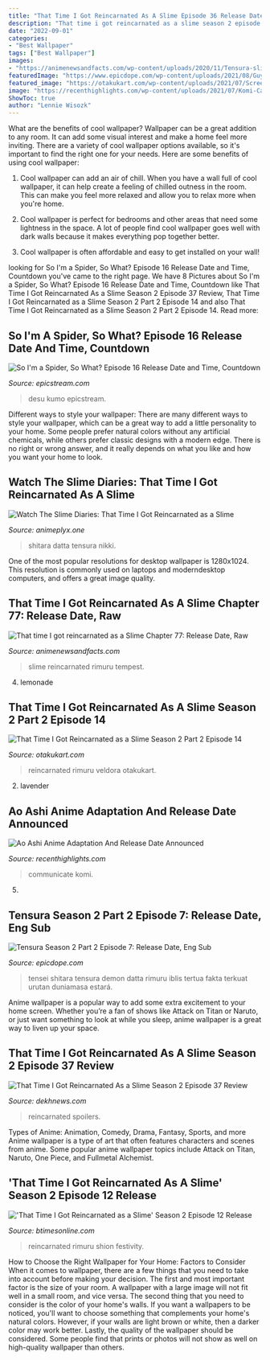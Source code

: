 ```yaml
---
title: "That Time I Got Reincarnated As A Slime Episode 36 Release Date ~ Slime Reincarnated Rimuru Tempest"
description: "That time i got reincarnated as a slime season 2 episode 37 review"
date: "2022-09-01"
categories:
- "Best Wallpaper"
tags: ["Best Wallpaper"]
images:
- "https://animenewsandfacts.com/wp-content/uploads/2020/11/Tensura-slime.jpg"
featuredImage: "https://www.epicdope.com/wp-content/uploads/2021/08/Guy-Crimson.jpg"
featured_image: "https://otakukart.com/wp-content/uploads/2021/07/Screenshot-2021-07-06-200121.jpg"
image: "https://recenthighlights.com/wp-content/uploads/2021/07/Komi-Cant-Communicate-Anime-350x350.jpg"
ShowToc: true
author: "Lennie Wisozk"
---
```



What are the benefits of cool wallpaper?
Wallpaper can be a great addition to any room. It can add some visual interest and make a home feel more inviting. There are a variety of cool wallpaper options available, so it's important to find the right one for your needs. Here are some benefits of using cool wallpaper: 
1. Cool wallpaper can add an air of chill. When you have a wall full of cool wallpaper, it can help create a feeling of chilled outness in the room. This can make you feel more relaxed and allow you to relax more when you're home. 

2. Cool wallpaper is perfect for bedrooms and other areas that need some lightness in the space. A lot of people find cool wallpaper goes well with dark walls because it makes everything pop together better. 

3. Cool wallpaper is often affordable and easy to get installed on your wall!

	

		
looking for So I&#039;m a Spider, So What? Episode 16 Release Date and Time, Countdown you've came to the right page. We have 8 Pictures about So I&#039;m a Spider, So What? Episode 16 Release Date and Time, Countdown like That Time I Got Reincarnated As a Slime Season 2 Episode 37 Review, That Time I Got Reincarnated as a Slime Season 2 Part 2 Episode 14 and also That Time I Got Reincarnated as a Slime Season 2 Part 2 Episode 14. Read more:
		
    
## So I&#039;m A Spider, So What? Episode 16 Release Date And Time, Countdown

<img loading=lazy src="https://cdn.epicstream.com/assets/uploads/newscover/1619191269spider-so-what-logos.jpg" onerror="this.onerror=null;this.src='https://tse1.mm.bing.net/th?id=OIP.WoxGnFvQIV8aIy-w9Dx7qgHaEZ&amp;pid=15.1';" alt="So I&#039;m a Spider, So What? Episode 16 Release Date and Time, Countdown">

_Source: epicstream.com_

>desu kumo epicstream. 

	

Different ways to style your wallpaper:
There are many different ways to style your wallpaper, which can be a great way to add a little personality to your home. Some people prefer natural colors without any artificial chemicals, while others prefer classic designs with a modern edge. There is no right or wrong answer, and it really depends on what you like and how you want your home to look.

    
## Watch The Slime Diaries: That Time I Got Reincarnated As A Slime

<img loading=lazy src="https://image.tmdb.org/t/p/w780/qzHiB7FXZmMhwIKlsfxMDKRVuwP.jpg" onerror="this.onerror=null;this.src='https://tse4.mm.bing.net/th?id=OIP.LKLfjO5TkfBXyquR3JQJmwHaEK&amp;pid=15.1';" alt="Watch The Slime Diaries: That Time I Got Reincarnated as a Slime">

_Source: animeplyx.one_

>shitara datta tensura nikki. 

	

One of the most popular resolutions for desktop wallpaper is 1280x1024. This resolution is commonly used on laptops and moderndesktop computers, and offers a great image quality.

    
## That Time I Got Reincarnated As A Slime Chapter 77: Release Date, Raw

<img loading=lazy src="https://animenewsandfacts.com/wp-content/uploads/2020/11/Tensura-slime.jpg" onerror="this.onerror=null;this.src='https://tse2.mm.bing.net/th?id=OIP.9erRBxbihWM6S7sxe1q6owHaEK&amp;pid=15.1';" alt="That time I got reincarnated as a Slime Chapter 77: Release Date, Raw">

_Source: animenewsandfacts.com_

>slime reincarnated rimuru tempest. 

	

4. lemonade 

    
## That Time I Got Reincarnated As A Slime Season 2 Part 2 Episode 14

<img loading=lazy src="https://otakukart.com/wp-content/uploads/2021/07/Screenshot-2021-07-06-200121.jpg" onerror="this.onerror=null;this.src='https://tse2.mm.bing.net/th?id=OIP.9xfxt6WVbjEqwgRkAqbKwQHaEc&amp;pid=15.1';" alt="That Time I Got Reincarnated as a Slime Season 2 Part 2 Episode 14">

_Source: otakukart.com_

>reincarnated rimuru veldora otakukart. 

	

2. lavender 

    
## Ao Ashi Anime Adaptation And Release Date Announced

<img loading=lazy src="https://recenthighlights.com/wp-content/uploads/2021/07/Komi-Cant-Communicate-Anime-350x350.jpg" onerror="this.onerror=null;this.src='https://tse3.mm.bing.net/th?id=OIP.cOOfeEJ5cRc_dPpZTsW37AAAAA&amp;pid=15.1';" alt="Ao Ashi Anime Adaptation And Release Date Announced">

_Source: recenthighlights.com_

>communicate komi. 

	

5.

    
## Tensura Season 2 Part 2 Episode 7: Release Date, Eng Sub

<img loading=lazy src="https://www.epicdope.com/wp-content/uploads/2021/08/Guy-Crimson.jpg" onerror="this.onerror=null;this.src='https://tse2.mm.bing.net/th?id=OIP.vuIolpU_dg111edElD4dAQHaEK&amp;pid=15.1';" alt="Tensura Season 2 Part 2 Episode 7: Release Date, Eng Sub">

_Source: epicdope.com_

>tensei shitara tensura demon datta rimuru iblis tertua fakta terkuat urutan duniamasa estará. 

	

Anime wallpaper is a popular way to add some extra excitement to your home screen. Whether you’re a fan of shows like Attack on Titan or Naruto, or just want something to look at while you sleep, anime wallpaper is a great way to liven up your space.

    
## That Time I Got Reincarnated As A Slime Season 2 Episode 37 Review

<img loading=lazy src="http://www.dekhnews.com/entertainment/wp-content/uploads/2021/07/that-time-slime.jpg" onerror="this.onerror=null;this.src='https://tse4.mm.bing.net/th?id=OIP.WvH_cXDe0G7ZNKDPIH5IkwHaEK&amp;pid=15.1';" alt="That Time I Got Reincarnated As a Slime Season 2 Episode 37 Review">

_Source: dekhnews.com_

>reincarnated spoilers. 

	

Types of Anime: Animation, Comedy, Drama, Fantasy, Sports, and more
Anime wallpaper is a type of art that often features characters and scenes from anime. Some popular anime wallpaper topics include Attack on Titan, Naruto, One Piece, and Fullmetal Alchemist.

    
## &#039;That Time I Got Reincarnated As A Slime&#039; Season 2 Episode 12 Release

<img loading=lazy src="https://datacdn.btimesonline.com/data/images/full/120953/that-time-i-got-reincarnated-as-a-slime-season-2-episode-12.jpg" onerror="this.onerror=null;this.src='https://tse2.mm.bing.net/th?id=OIP.EIHfoBCZ2gUe42UEcalfPQHaEK&amp;pid=15.1';" alt="&#039;That Time I Got Reincarnated as a Slime&#039; Season 2 Episode 12 Release">

_Source: btimesonline.com_

>reincarnated rimuru shion festivity. 

	

How to Choose the Right Wallpaper for Your Home: Factors to Consider
When it comes to wallpaper, there are a few things that you need to take into account before making your decision. The first and most important factor is the size of your room. A wallpaper with a large image will not fit well in a small room, and vice versa. 
The second thing that you need to consider is the color of your home's walls. If you want a wallpapers to be noticed, you'll want to choose something that complements your home's natural colors. However, if your walls are light brown or white, then a darker color may work better. 
Lastly, the quality of the wallpaper should be considered. Some people find that prints or photos will not show as well on high-quality wallpaper than others.

